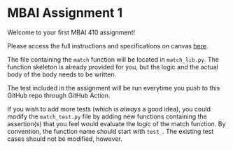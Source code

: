# MBAI Assignment 1

Welcome to your first MBAI 410 assignment!

Please access the full instructions and specifications on canvas [here](https://canvas.northwestern.edu/courses/172645/assignments/1119213). 

The file containing the `match` function will be located in `match_lib.py`. The function skeleton is already provided for you, but the logic and the actual body of the body needs to be written.

The test included in the assignment will be run everytime you push to this GitHub repo through GitHub Action.

If you wish to add more tests (which is *always* a good idea), you could modify the `match_test.py` file by adding new functions containing the assertion(s) that you feel would evaluate the logic of the match function. By convention, the function name should start with `test_`. The existing test cases should not be modified, however.

